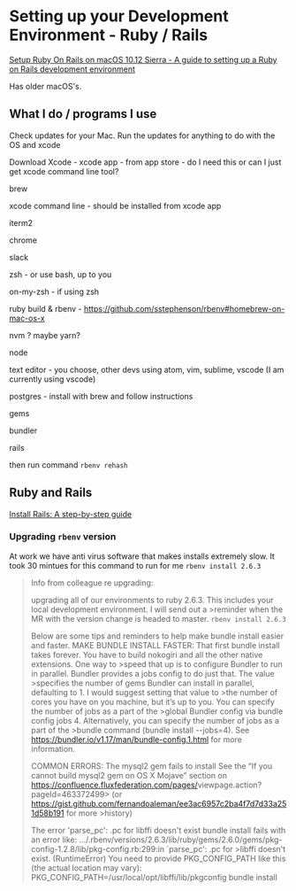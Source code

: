 # Setting up your Development Environment - Ruby / Rails

[Setup Ruby On Rails on macOS 10.12 Sierra - A guide to setting up a Ruby on Rails development environment](https://gorails.com/setup/osx/10.12-sierra)

Has older macOS's.

## What I do / programs I use

Check updates for your Mac. Run the updates for anything to do with the OS and xcode

Download Xcode - xcode app - from app store - do I need this or can I just get xcode command line tool?

brew

xcode command line -  should be installed  from xcode app

iterm2

chrome

slack

zsh - or use bash, up to you

on-my-zsh - if using zsh

ruby build & rbenv - <https://github.com/sstephenson/rbenv#homebrew-on-mac-os-x>

nvm ? maybe yarn?

node

text editor - you choose, other devs using atom, vim, sublime, vscode
(I am currently using vscode)

postgres - install with brew and follow instructions

gems

bundler

rails

then run command `rbenv rehash`

## Ruby and Rails

[Install Rails: A step-by-step guide](http://installrails.com/)

### Upgrading `rbenv` version

At work we have anti virus software that makes installs extremely slow. It took 30 mintues for this command to run for me `rbenv install 2.6.3`

>Info from colleague re upgrading:
>
>upgrading all of our environments to ruby 2.6.3. This includes your local development environment. I will send out a >reminder when the MR with the version change is headed to master.
>`rbenv install 2.6.3`
>
>Below are some tips and reminders to help make bundle install easier and faster.
>MAKE BUNDLE INSTALL FASTER:
>That first bundle install takes forever. You have to build nokogiri and all the other native extensions. One way to >speed that up is to configure Bundler to run in parallel. Bundler provides a jobs config to do just that. The value >specifies the number of gems Bundler can install in parallel, defaulting to 1. I would suggest setting that value to >the number of cores you have on you machine, but it’s up to you. You can specify the number of jobs as a part of the >global Bundler config via bundle config jobs 4. Alternatively, you can specify the number of jobs as a part of the >bundle command (bundle install --jobs=4). See <https://bundler.io/v1.17/man/bundle-config.1.html> for more information.
>
>COMMON ERRORS:
>The mysql2 gem fails to install
>See the “If you cannot build mysql2 gem on OS X Mojave” section on <https://confluence.fluxfederation.com/pages/>viewpage.action?pageId=463372499> (or <https://gist.github.com/fernandoaleman/ee3ac6957c2ba4f7d7d33a251d58b191> for more >history)
>
>The error 'parse_pc': .pc for libffi doesn't exist
>bundle install fails with an error like:
>.../.rbenv/versions/2.6.3/lib/ruby/gems/2.6.0/gems/pkg-config-1.2.8/lib/pkg-config.rb:299:in `parse_pc': .pc for >libffi doesn't exist. (RuntimeError)
>You need to provide PKG_CONFIG_PATH like this (the actual location may vary):
>PKG_CONFIG_PATH=/usr/local/opt/libffi/lib/pkgconfig bundle install
